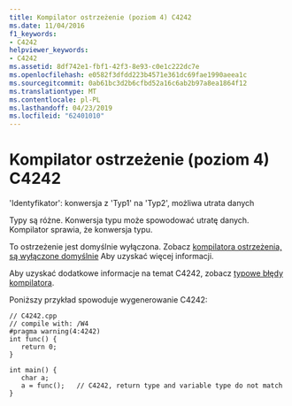 ```yaml
---
title: Kompilator ostrzeżenie (poziom 4) C4242
ms.date: 11/04/2016
f1_keywords:
- C4242
helpviewer_keywords:
- C4242
ms.assetid: 8df742e1-fbf1-42f3-8e93-c0e1c222dc7e
ms.openlocfilehash: e0582f3dfdd223b4571e361dc69fae1990aeea1c
ms.sourcegitcommit: 0ab61bc3d2b6cfbd52a16c6ab2b97a8ea1864f12
ms.translationtype: MT
ms.contentlocale: pl-PL
ms.lasthandoff: 04/23/2019
ms.locfileid: "62401010"
---
```

# <a name="compiler-warning-level-4-c4242"></a>Kompilator ostrzeżenie (poziom 4) C4242

'Identyfikator': konwersja z 'Typ1' na 'Typ2', możliwa utrata danych

Typy są różne. Konwersja typu może spowodować utratę danych. Kompilator sprawia, że konwersja typu.

To ostrzeżenie jest domyślnie wyłączona. Zobacz [kompilatora ostrzeżenia, są wyłączone domyślnie](../../preprocessor/compiler-warnings-that-are-off-by-default.md) Aby uzyskać więcej informacji.

Aby uzyskać dodatkowe informacje na temat C4242, zobacz [typowe błędy kompilatora](/windows/desktop/WinProg64/common-compiler-errors).

Poniższy przykład spowoduje wygenerowanie C4242:

```
// C4242.cpp
// compile with: /W4
#pragma warning(4:4242)
int func() {
   return 0;
}

int main() {
   char a;
   a = func();   // C4242, return type and variable type do not match
}
```